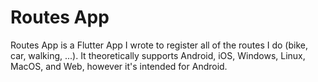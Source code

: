 # Routes App

Routes App is a Flutter App I wrote to register all of the routes I do (bike, car, walking, ...). It theoretically supports Android, iOS, Windows, Linux, MacOS, and Web, however it's intended for Android.